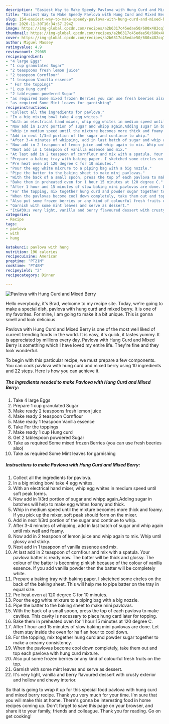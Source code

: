 ```yaml
---
description: "Easiest Way to Make Speedy Pavlova with Hung Curd and Mixed Berry"
title: "Easiest Way to Make Speedy Pavlova with Hung Curd and Mixed Berry"
slug: 154-easiest-way-to-make-speedy-pavlova-with-hung-curd-and-mixed-berry
date: 2020-11-30T16:34:57.294Z
image: https://img-global.cpcdn.com/recipes/a2b6317c45edae50/680x482cq70/pavlova-with-hung-curd-and-mixed-berry-recipe-main-photo.jpg
thumbnail: https://img-global.cpcdn.com/recipes/a2b6317c45edae50/680x482cq70/pavlova-with-hung-curd-and-mixed-berry-recipe-main-photo.jpg
cover: https://img-global.cpcdn.com/recipes/a2b6317c45edae50/680x482cq70/pavlova-with-hung-curd-and-mixed-berry-recipe-main-photo.jpg
author: Miguel Massey
ratingvalue: 4.9
reviewcount: 29065
recipeingredient:
- "4 large Eggs"
- "1 cup granulated Sugar"
- "2 teaspoons fresh lemon juice"
- "2 teaspoon Cornflour"
- "1 teaspoon Vanilla essence"
- " For the toppings"
- "1 cup Hung curd"
- "2 tablespoon powdered Sugar"
- "as required Some mixed frozen Berries you can use fresh beeries also"
- "as required Some Mint leaves for garnishing"
recipeinstructions:
- "Collect all the ingredients for pavlova."
- "In a big mixing bowl take 4 egg whites."
- "With an electrical hand mixer, whip egg whites in medium speed until soft peak forms."
- "Now add in 1/3rd portion of sugar and whipp again.Adding sugar in batches will help to make egg whites foamy and thick."
- "Whip in medium speed until the mixture becomes more thick and foamy. If you pick up the mixer, soft peak should form on the mixer."
- "Add in next 1/3rd portion of the sugar and continue to whip."
- "After 3-4 minutes of whipping, add in last batch of sugar and whip again until mix well and foamy."
- "Now add in 2 teaspoon of lemon juice and whip again to mix. Whip until glossy and sticky."
- "Next add in 1 teaspoon of vanilla essence and mix."
- "At last add in 2 teaspoon of cornflour and mix with a spatula. Your pavlova batter is ready now. The batter will be thick and glossy. The colour of the batter is becoming pinkish because of the colour of vanilla essence. If you add vanilla powder then the batter will be completely white."
- "Prepare a baking tray with baking paper. I sketched some circles on the back of the baking sheet. This will help me to pipe batter on the tray in equal size."
- "Pre heat oven at 120 degree C for 10 minutes."
- "Pour the egg white mixrure to a piping bag with a big nozzle."
- "Pipe the batter to the baking sheet to make mini pavlovas."
- "With the back of a small spoon, press the top of each pavlova to make cavities. This cavity is necessary to place hung card later for topping."
- "Bake them in preheated oven for 1 hour 15 minutes at 120 degree C."
- "After 1 hour and 15 minutes of slow baking mini pavlovas are done. Let them stay inside the oven for half an hour to cool down."
- "For the topping, mix together hung curd and powder sugar together to make a creamy consistency."
- "When the pavlovas become cool down completely, take them out and top each pavlova with hung curd mixture."
- "Also put some frozen berries or any kind of colourful fresh fruits on the top."
- "Garnish with some mint leaves and serve as dessert."
- "It&#39;s very light, vanilla and berry flavoured dessert with crusty exterior and hollow and chewy interior."
categories:
- Recipe
tags:
- pavlova
- with
- hung

katakunci: pavlova with hung 
nutrition: 196 calories
recipecuisine: American
preptime: "PT21M"
cooktime: "PT48M"
recipeyield: "2"
recipecategory: Dinner

---
```



![Pavlova with Hung Curd and Mixed Berry](https://img-global.cpcdn.com/recipes/a2b6317c45edae50/680x482cq70/pavlova-with-hung-curd-and-mixed-berry-recipe-main-photo.jpg)

Hello everybody, it's Brad, welcome to my recipe site. Today, we're going to make a special dish, pavlova with hung curd and mixed berry. It is one of my favorites. For mine, I am going to make it a bit unique. This is gonna smell and look delicious.



Pavlova with Hung Curd and Mixed Berry is one of the most well liked of current trending foods in the world. It is easy, it's quick, it tastes yummy. It is appreciated by millions every day. Pavlova with Hung Curd and Mixed Berry is something which I have loved my entire life. They're fine and they look wonderful.


To begin with this particular recipe, we must prepare a few components. You can cook pavlova with hung curd and mixed berry using 10 ingredients and 22 steps. Here is how you can achieve it.

<!--inarticleads1-->

##### The ingredients needed to make Pavlova with Hung Curd and Mixed Berry:

1. Take 4 large Eggs
1. Prepare 1 cup granulated Sugar
1. Make ready 2 teaspoons fresh lemon juice
1. Make ready 2 teaspoon Cornflour
1. Make ready 1 teaspoon Vanilla essence
1. Take  For the toppings
1. Make ready 1 cup Hung curd
1. Get 2 tablespoon powdered Sugar
1. Take as required Some mixed frozen Berries (you can use fresh beeries also)
1. Take as required Some Mint leaves for garnishing




<!--inarticleads2-->

##### Instructions to make Pavlova with Hung Curd and Mixed Berry:

1. Collect all the ingredients for pavlova.
1. In a big mixing bowl take 4 egg whites.
1. With an electrical hand mixer, whip egg whites in medium speed until soft peak forms.
1. Now add in 1/3rd portion of sugar and whipp again.Adding sugar in batches will help to make egg whites foamy and thick.
1. Whip in medium speed until the mixture becomes more thick and foamy. If you pick up the mixer, soft peak should form on the mixer.
1. Add in next 1/3rd portion of the sugar and continue to whip.
1. After 3-4 minutes of whipping, add in last batch of sugar and whip again until mix well and foamy.
1. Now add in 2 teaspoon of lemon juice and whip again to mix. Whip until glossy and sticky.
1. Next add in 1 teaspoon of vanilla essence and mix.
1. At last add in 2 teaspoon of cornflour and mix with a spatula. Your pavlova batter is ready now. The batter will be thick and glossy. The colour of the batter is becoming pinkish because of the colour of vanilla essence. If you add vanilla powder then the batter will be completely white.
1. Prepare a baking tray with baking paper. I sketched some circles on the back of the baking sheet. This will help me to pipe batter on the tray in equal size.
1. Pre heat oven at 120 degree C for 10 minutes.
1. Pour the egg white mixrure to a piping bag with a big nozzle.
1. Pipe the batter to the baking sheet to make mini pavlovas.
1. With the back of a small spoon, press the top of each pavlova to make cavities. This cavity is necessary to place hung card later for topping.
1. Bake them in preheated oven for 1 hour 15 minutes at 120 degree C.
1. After 1 hour and 15 minutes of slow baking mini pavlovas are done. Let them stay inside the oven for half an hour to cool down.
1. For the topping, mix together hung curd and powder sugar together to make a creamy consistency.
1. When the pavlovas become cool down completely, take them out and top each pavlova with hung curd mixture.
1. Also put some frozen berries or any kind of colourful fresh fruits on the top.
1. Garnish with some mint leaves and serve as dessert.
1. It&#39;s very light, vanilla and berry flavoured dessert with crusty exterior and hollow and chewy interior.




So that is going to wrap it up for this special food pavlova with hung curd and mixed berry recipe. Thank you very much for your time. I'm sure that you will make this at home. There's gonna be interesting food in home recipes coming up. Don't forget to save this page on your browser, and share it to your family, friends and colleague. Thank you for reading. Go on get cooking!
